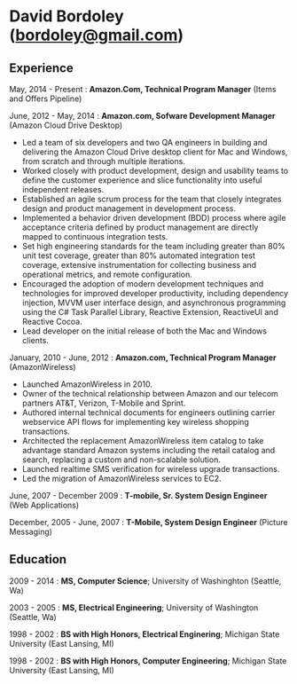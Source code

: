 David Bordoley (bordoley@gmail.com)
===================================


Experience
----------
May, 2014 - Present
:   **Amazon.Com, Technical Program Manager** (Items and Offers Pipeline)

June, 2012 - May, 2014
:    **Amazon.com, Sofware Development Manager** (Amazon Cloud Drive Desktop)
* Led a team of six developers and two QA engineers in building and delivering the Amazon Cloud Drive desktop client for Mac and Windows, from scratch and through multiple iterations.
* Worked closely with product development, design and usability teams to define the customer experience and slice functionality into useful independent releases.
* Established an agile scrum process for the team that closely integrates design and product management in development process.
* Implemented a behavior driven development (BDD) process where agile acceptance criteria defined by product management are directly mapped to continuous integration tests.
* Set high engineering standards for the team including greater than 80% unit test coverage, greater than 80% automated integration test coverage, extensive instrumentation for collecting business and operational metrics, and remote configuration.
* Encouraged the adoption of modern development techniques and technologies for improved developer productivity, including dependency injection, MVVM user interface design, and asynchronous programming using the C# Task Parallel Library, Reactive Extension, ReactiveUI and Reactive Cocoa.
* Lead developer on the initial release of both the Mac and Windows clients.

January, 2010 - June, 2012
:    **Amazon.com, Technical Program Manager** (AmazonWireless)
* Launched AmazonWireless in 2010.
* Owner of the technical relationship between Amazon and our telecom partners AT&T, Verizon, T-Mobile and Sprint.
* Authored internal technical documents for engineers outlining carrier webservice API flows for implementing key wireless shopping transactions.
* Architected the replacement AmazonWireless item catalog to take advantage standard Amazon systems including the retail catalog and search, replacing a custom and non-scalable solution.
* Launched realtime SMS verification for wireless upgrade transactions.
* Led the migration of AmazonWireless services to EC2.

June, 2007 - December 2009
:    **T-mobile, Sr. System Design Engineer** (Web Applications)

December, 2005 - June, 2007
:    **T-Mobile, System Design Engineer** (Picture Messaging)

Education
---------
2009 - 2014
:    **MS, Computer Science**; University of Washinghton (Seattle, Wa)

2003 - 2005
:    **MS, Electrical Engineering**; University of Washington (Seattle, Wa)

1998 - 2002
:    **BS with High Honors, Electrical Enginering**; Michigan State University (East Lansing, MI)

1998 - 2002
:    **BS with High Honors, Computer Engineering**; Michigan State University (East Lansing, MI)
